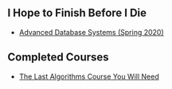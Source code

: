 ## I Hope to Finish Before I Die

- [Advanced Database Systems (Spring 2020)](/courses/advanced-database-systems/history_of_databases.md)

## Completed Courses

- [The Last Algorithms Course You Will Need](https://github.com/dellamora/data-structures-and-algorithms)
